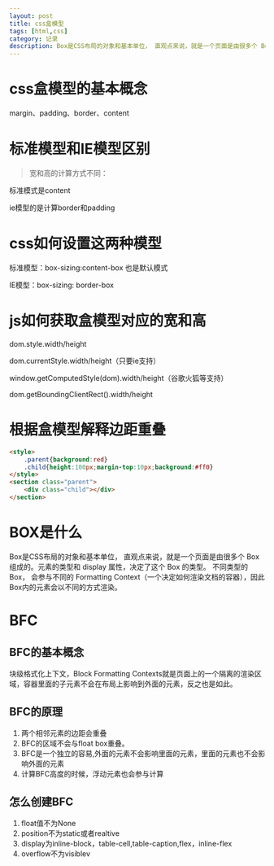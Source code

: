 ```yaml
---
layout: post
title: css盒模型
tags: [html,css]
category: 记录
description: Box是CSS布局的对象和基本单位， 直观点来说，就是一个页面是由很多个 Box 组成的。元素的类型和 display 属性，决定了这个 Box 的类型。 不同类型的 Box， 会参与不同的 Formatting Context（一个决定如何渲染文档的容器），因此Box内的元素会以不同的方式渲染。
---
```


# css盒模型的基本概念

margin、padding、border、content

# 标准模型和IE模型区别

>宽和高的计算方式不同：

标准模式是content

ie模型的是计算border和padding

# css如何设置这两种模型

标准模型：box-sizing:content-box 也是默认模式

IE模型：box-sizing: border-box


# js如何获取盒模型对应的宽和高

dom.style.width/height

dom.currentStyle.width/height（只要ie支持）

window.getComputedStyle(dom).width/height（谷歌火狐等支持）

dom.getBoundingClientRect().width/height

# 根据盒模型解释边距重叠

```html
<style>
    .parent{background:red}
    .child{height:100px;margin-top:10px;background:#ff0}
</style>
<section class="parent">
    <div class="child"></div>
</section>
```

# BOX是什么

Box是CSS布局的对象和基本单位， 直观点来说，就是一个页面是由很多个 Box 组成的。元素的类型和 display 属性，决定了这个 Box 的类型。 不同类型的 Box， 会参与不同的 Formatting Context（一个决定如何渲染文档的容器），因此Box内的元素会以不同的方式渲染。

# BFC
## BFC的基本概念

块级格式化上下文，Block Formatting Contexts就是页面上的一个隔离的渲染区域，容器里面的子元素不会在布局上影响到外面的元素，反之也是如此。

## BFC的原理

1. 两个相邻元素的边距会重叠
2. BFC的区域不会与float box重叠。
3. BFC是一个独立的容易,外面的元素不会影响里面的元素，里面的元素也不会影响外面的元素
4. 计算BFC高度的时候，浮动元素也会参与计算

## 怎么创建BFC

1. float值不为None
2. position不为static或者realtive
3. display为inline-block，table-cell,table-caption,flex，inline-flex 
4. overflow不为visiblev
